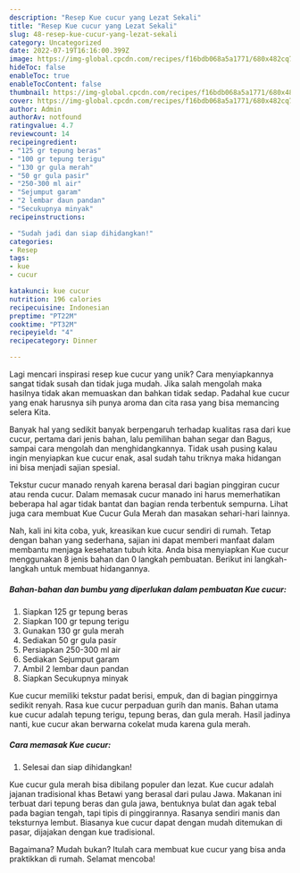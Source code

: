 ```yaml
---
description: "Resep Kue cucur yang Lezat Sekali"
title: "Resep Kue cucur yang Lezat Sekali"
slug: 48-resep-kue-cucur-yang-lezat-sekali
category: Uncategorized
date: 2022-07-19T16:16:00.399Z
image: https://img-global.cpcdn.com/recipes/f16bdb068a5a1771/680x482cq70/kue-cucur-foto-resep-utama.jpg
hideToc: false
enableToc: true
enableTocContent: false
thumbnail: https://img-global.cpcdn.com/recipes/f16bdb068a5a1771/680x482cq70/kue-cucur-foto-resep-utama.jpg
cover: https://img-global.cpcdn.com/recipes/f16bdb068a5a1771/680x482cq70/kue-cucur-foto-resep-utama.jpg
author: Admin
authorAv: notfound
ratingvalue: 4.7
reviewcount: 14
recipeingredient:
- "125 gr tepung beras"
- "100 gr tepung terigu"
- "130 gr gula merah"
- "50 gr gula pasir"
- "250-300 ml air"
- "Sejumput garam"
- "2 lembar daun pandan"
- "Secukupnya minyak"
recipeinstructions:

- "Sudah jadi dan siap dihidangkan!"
categories:
- Resep
tags:
- kue
- cucur

katakunci: kue cucur 
nutrition: 196 calories
recipecuisine: Indonesian
preptime: "PT22M"
cooktime: "PT32M"
recipeyield: "4"
recipecategory: Dinner

---
```





Lagi mencari inspirasi resep kue cucur yang unik? Cara menyiapkannya sangat tidak susah dan tidak juga mudah. Jika salah mengolah maka hasilnya tidak akan memuaskan dan bahkan tidak sedap. Padahal kue cucur yang enak harusnya sih punya aroma dan cita rasa yang bisa memancing selera Kita.





Banyak hal yang sedikit banyak berpengaruh terhadap kualitas rasa dari kue cucur, pertama dari jenis bahan, lalu pemilihan bahan segar dan Bagus, sampai cara mengolah dan menghidangkannya. Tidak usah pusing kalau ingin menyiapkan kue cucur enak,      asal sudah tahu triknya maka hidangan ini bisa menjadi sajian spesial.














Tekstur cucur manado renyah karena berasal dari bagian pinggiran cucur atau renda cucur. Dalam memasak cucur manado ini harus memerhatikan beberapa hal agar tidak bantat dan bagian renda terbentuk sempurna. Lihat juga cara membuat Kue Cucur Gula Merah dan masakan sehari-hari lainnya.






Nah, kali ini kita coba, yuk, kreasikan kue cucur sendiri di rumah. Tetap dengan bahan yang sederhana, sajian ini dapat memberi manfaat dalam membantu menjaga kesehatan tubuh kita. Anda bisa menyiapkan Kue cucur menggunakan 8 jenis bahan dan 0 langkah pembuatan. Berikut ini langkah-langkah untuk membuat hidangannya.

<!--inarticleads1-->

##### Bahan-bahan dan bumbu yang diperlukan dalam pembuatan Kue cucur:

1. Siapkan 125 gr tepung beras
1. Siapkan 100 gr tepung terigu
1. Gunakan 130 gr gula merah
1. Sediakan 50 gr gula pasir
1. Persiapkan 250-300 ml air
1. Sediakan Sejumput garam
1. Ambil 2 lembar daun pandan
1. Siapkan Secukupnya minyak


Kue cucur memiliki tekstur padat berisi, empuk, dan di bagian pinggirnya sedikit renyah. Rasa kue cucur perpaduan gurih dan manis. Bahan utama kue cucur adalah tepung terigu, tepung beras, dan gula merah. Hasil jadinya nanti, kue cucur akan berwarna cokelat muda karena gula merah. 

<!--inarticleads2-->

##### Cara memasak Kue cucur:


1. Selesai dan siap dihidangkan!

Kue cucur gula merah bisa dibilang populer dan lezat. Kue cucur adalah jajanan tradisional khas Betawi yang berasal dari pulau Jawa. Makanan ini terbuat dari tepung beras dan gula jawa, bentuknya bulat dan agak tebal pada bagian tengah, tapi tipis di pinggirannya. Rasanya sendiri manis dan teksturnya lembut. Biasanya kue cucur dapat dengan mudah ditemukan di pasar, dijajakan dengan kue tradisional. 

Bagaimana? Mudah bukan? Itulah cara membuat kue cucur yang bisa anda praktikkan di rumah. Selamat mencoba!
